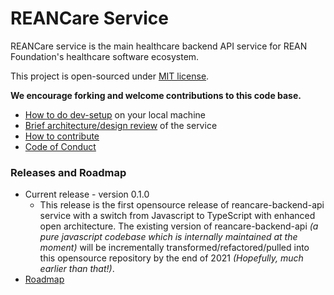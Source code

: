 # REANCare Service

REANCare service is the main healthcare backend API service for REAN Foundation's healthcare software ecosystem.

This project is open-sourced under [MIT license](./LICENSE).

__We encourage forking and welcome contributions to this code base.__

* [How to do dev-setup](docs/development.md) on your local machine
* [Brief architecture/design review](docs/design-architecture.md) of the service
* [How to contribute](./CONTRIBUTING.md)
* [Code of Conduct](./CODE_OF_CONDUCT.md)

### Releases and Roadmap
* Current release - version 0.1.0
  * This release is the first opensource release of reancare-backend-api service with a switch from Javascript to TypeScript with enhanced open architecture. The existing version of reancare-backend-api *(a pure javascript codebase which is internally maintained at the moment)* will be incrementally transformed/refactored/pulled into this opensource repository by the end of 2021 *(Hopefully, much earlier than that!)*. 
* [Roadmap](docs/roadmap.md)
  